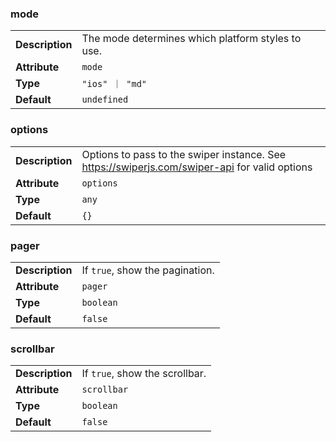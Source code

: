 

### mode 

| | |
| --- | --- |
| **Description** | The mode determines which platform styles to use. |
| **Attribute** | `mode` |
| **Type** | `"ios" ｜ "md"` |
| **Default** | `undefined` |



### options 

| | |
| --- | --- |
| **Description** | Options to pass to the swiper instance. See https://swiperjs.com/swiper-api for valid options |
| **Attribute** | `options` |
| **Type** | `any` |
| **Default** | `{}` |



### pager 

| | |
| --- | --- |
| **Description** | If `true`, show the pagination. |
| **Attribute** | `pager` |
| **Type** | `boolean` |
| **Default** | `false` |



### scrollbar 

| | |
| --- | --- |
| **Description** | If `true`, show the scrollbar. |
| **Attribute** | `scrollbar` |
| **Type** | `boolean` |
| **Default** | `false` |

